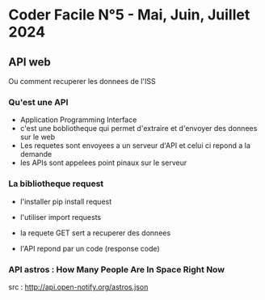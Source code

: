 # Coder Facile N°5 - Mai, Juin, Juillet 2024

## API web 

Ou comment recuperer les donnees de l'ISS

### Qu'est une API

- Application Programming Interface
- c'est une bobliotheque qui permet d'extraire et d'envoyer des donnees sur le web
- Les requetes sont envoyees a un serveur d'API et celui ci repond a la demande
- les APIs sont appelees point pinaux sur le serveur

### La bibliotheque request

- l'installer
pip install request

- l'utiliser
import requests

- la requete GET sert a recuperer des donnees

- l'API repond par un code (response code)

### API astros : How Many People Are In Space Right Now

src : http://api.open-notify.org/astros.json

